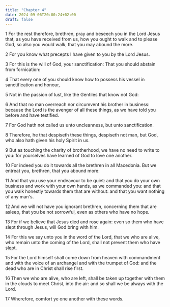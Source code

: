 ```yaml
---
title: "Chapter 4"
date: 2024-09-06T20:00:24+02:00
draft: false
---
```



1 For the rest therefore, brethren, pray and beseech you in the Lord Jesus that, as you have received from us, how you ought to walk and to please God, so also you would walk, that you may abound the more.

2 For you know what precepts I have given to you by the Lord Jesus.

3 For this is the will of God, your sanctification: That you should abstain from fornication:

4 That every one of you should know how to possess his vessel in sanctification and honour,

5 Not in the passion of lust, like the Gentiles that know not God:

6 And that no man overreach nor circumvent his brother in business: because the Lord is the avenger of all these things, as we have told you before and have testified.

7 For God hath not called us unto uncleanness, but unto sanctification.

8 Therefore, he that despiseth these things, despiseth not man, but God, who also hath given his holy Spirit in us.

9 But as touching the charity of brotherhood, we have no need to write to you: for yourselves have learned of God to love one another.

10 For indeed you do it towards all the brethren in all Macedonia. But we entreat you, brethren, that you abound more:

11 And that you use your endeavour to be quiet: and that you do your own business and work with your own hands, as we commanded you: and that you walk honestly towards them that are without: and that you want nothing of any man's.

12 And we will not have you ignorant brethren, concerning them that are asleep, that you be not sorrowful, even as others who have no hope.

13 For if we believe that Jesus died and rose again: even so them who have slept through Jesus, will God bring with him.

14 For this we say unto you in the word of the Lord, that we who are alive, who remain unto the coming of the Lord, shall not prevent them who have slept.

15 For the Lord himself shall come down from heaven with commandment and with the voice of an archangel and with the trumpet of God: and the dead who are in Christ shall rise first.

16 Then we who are alive, who are left, shall be taken up together with them in the clouds to meet Christ, into the air: and so shall we be always with the Lord.

17 Wherefore, comfort ye one another with these words.

